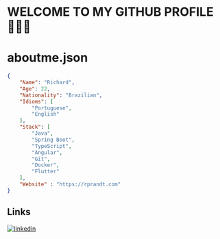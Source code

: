 
# WELCOME TO MY GITHUB PROFILE 🧙🏻‍♂️

# aboutme.json

```json
{
    "Name": "Richard",
    "Age": 22,
    "Nationality": "Brazilian",
    "Idioms": [
        "Portuguese",
        "English"
    ],
    "Stack": [
        "Java",
        "Spring Boot",
        "TypeScript",
        "Angular",
        "Git",
        "Docker",
        "Flutter"
    ],
    "Website" : "https://rprandt.com"
}
```

## Links
[![linkedin](https://img.shields.io/badge/linkedin-0A66C2?style=for-the-badge&logo=linkedin&logoColor=white)](https://www.linkedin.com/in/richardprandt)

